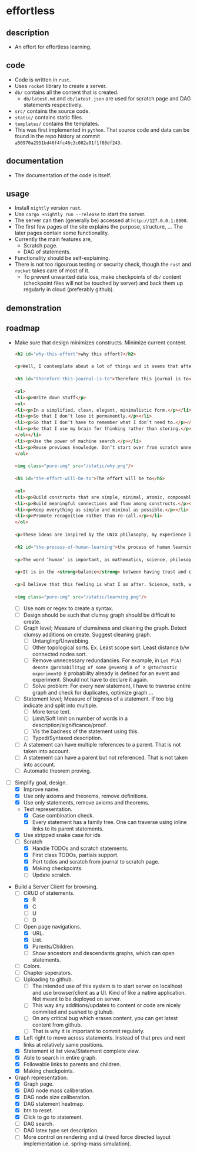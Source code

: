 # effortless

## description
- An effort for effortless learning.

## code
- Code is written in `rust`.
- Uses `rocket` library to create a server.
- `db/` contains all the content that is created.
    - `db/latest.md` and `db/latest.json` are used for scratch page and DAG statements respectively.
- `src/` contains the source code.
- `static/` contains static files.
- `templates/` contains the templates.
- This was first implemented in `python`. That source code and data can be found in the repo history at commit `a50970a2951bd46f4fc46c3c082a01f1f88df243`.

## documentation
- The documentation of the code is itself.

## usage
- Install `nightly` version `rust`.
- Use `cargo +nightly run --release` to start the server.
- The server can then (generally be) accessed at `http://127.0.0.1:8000`.
- The first few pages of the site explains the purpose, structure, ... The later pages contain some functionality.
- Currently the main features are,
    - Scratch page.
    - DAG of statements.
- Functionality should be self-explaining.
- There is not too rigourous testing or security check, though the `rust` and `rocket` takes care of most of it.
    - To prevent unwanted data loss, make checkpoints of `db/` content (checkpoint files will not be touched by server) and back them up regularly in cloud (preferably github).

## demonstration

## roadmap
- Make sure that design minimizes constructs. Minimize current content.
    ```html
    <h2 id="why-this-effort">why this effort?</h2>

    <p>Well, I contemplate about a lot of things and it seems that after a point I am not able to keep track of them. I forget some important conclusions, perspectives, schools of thought, jewels of wisdom and such things in various aspects that are fruits of a lot of effort, suffering and pain. And I often have to re-start my train of thought on them, which is tedious and demotivating after a point of time.</p>

    <h5 id="therefore-this-journal-is-to">Therefore this journal is to</h5>

    <ol>
    <li><p>Write down stuff</p>
    <ol>
    <li><p>In a simplified, clean, elegant, minimalistic form.</p></li>
    <li><p>So that I don’t lose it permanently.</p></li>
    <li><p>So that I don’t have to remember what I don’t need to.</p></li>
    <li><p>So that I use my brain for thinking rather than storing.</p></li>
    </ol></li>
    <li><p>Use the power of machine search.</p></li>
    <li><p>Reuse previous knowledge. Don’t start over from scratch unnecessarily.</p></li>
    </ol>

    <img class="pure-img" src="/static/why.png"/>

    <h5 id="the-effort-will-be-to">The effort will be to</h5>

    <ol>
    <li><p>Build constructs that are simple, minimal, atomic, composable and excel at one thing.</p></li>
    <li><p>Build meaningful connections and flow among constructs.</p></li>
    <li><p>Keep everything as simple and minimal as possible.</p></li>
    <li><p>Promote recognition rather than re-call.</p></li>
    </ol>

    <p>These ideas are inspired by the UNIX philosophy, my experience in programming and doing things in general.</p>

    <h2 id="the-process-of-human-learning">the process of human learning.</h2>

    <p>The word ‘human’ is important, as mathematics, science, philosophy etc... are after all, human made things and there is nothing ‘absolute’ or ‘exact’ about them. So, there is no reason to be serious or stuck up with anything (especially science). Beliefs lies at the heart of all human made things (even science and the mighty math). As beliefs are not unconditionally correct, nothing should be blindly accepted forever, rather everything better be constantly challenged. This does not mean that nothing should be trusted, that might be even worse.</p>

    <p>It is in the <strong>balance</strong> between having trust and challenging it simultaneously lies any <strong>conceivable learning</strong>. If the balance tips left it is called ‘arrogance’, else if it tips right it is called ‘insanity’. If the balance is right it produces a sense of happiness, fun and joy.</p>

    <p>I believe that this feeling is what I am after. Science, math, whatever are just classifications of work but the balance is the real deal. <strong>In fact, discovering joy through this balance is the spirit of life itself</strong>.</p>

    <img class="pure-img" src="/static/learning.png"/>
    ```
    - [ ] Use nom or regex to create a syntax.
    - [ ] Design should be such that clumsy graph should be difficult to create.
    - [ ] Graph level; Measure of clumsiness and cleaning the graph. Detect clumsy additions on create. Suggest cleaning graph.
        - [ ] Untangling/Unwebbing.
        - [ ] Other topological sorts. Ex. Least scope sort. Least distance b/w connected nodes sort.
        - [ ] Remove unnecessary redundancies. For example, in `Let P(A) denote @probability@ of some @event@ A of a @stochastic experiment@ E` probability already is defined for an event and experiment. Should not have to declare it again.
        - [ ] Solve problem: For every new statement, I have to traverse entire graph and check for duplicates, optimize graph ...
    - [ ] Statement level; Measure of bigness of a statement. If too big indicate and split into multiple.
        - [ ] More terse text.
        - [ ] Limit/Soft limit on number of words in a description/significance/proof.
        - [ ] Vis the badness of the statement using this.
        - [ ] Typed/Syntaxed description.
    - [ ] A statement can have multiple references to a parent. That is not taken into account.
    - [ ] A statement can have a parent but not referenced. That is not taken into account.
    - [ ] Automatic theorem proving.
- [ ] Simplify goal, design.
    - [x] Improve name.
    - [x] Use only axioms and theorems, remove definitions.
    - [x] Use only statements, remove axioms and theorems.
    - Text representation.
        - [x] Case combination check.
        - [x] Every statement has a family tree. One can traverse using inline links to its parent statements.
    - [x] Use stripped snake case for ids
    - [ ] Scratch
        - [x] Handle TODOs and scratch statements.
        - [x] First class TODOs, partials support.
        - [x] Port todos and scratch from journal to scratch page.
        - [x] Making checkpoints.
        - [ ] Update scratch.
- Build a Server Client for browsing.
    - [ ] CRUD of statements.
        - [x] R
        - [x] C
        - [ ] U
        - [ ] D
    - [ ] Open page navigations.
        - [x] URL.
        - [x] List.
        - [x] Parents/Children.
        - [ ] Show ancestors and descendants graphs, which can open statements.
    - [ ] Colors.
    - [ ] Chapter seperators.
    - [ ] Uploading to github.
        - [ ] The intended use of this system is to start server on localhost and use browser/client as a UI. Kind of like a native application. Not meant to be deployed on server.
        - [ ] This way any additions/updates to content or code are nicely commited and pushed to gituhub.
        - [ ] On any critical bug which erases content, you can get latest content from github.
        - [ ] That is why it is important to commit regularly.
    - [x] Left right to move across statements. Instead of that prev and next links at relatively same positions.
    - [x] Statement id list view/Statement complete view.
    - [x] Able to search in entire graph.
    - [x] Followable links to parents and children.
    - [x] Making checkpoints.
- Graph representation.
    - [x] Graph page.
    - [x] DAG node mass caliberation.
    - [x] DAG node size caliberation.
    - [x] DAG statement heatmap.
    - [x] btn to reset.
    - [x] Click to go to statement.
    - [ ] DAG search.
    - [ ] DAG latex type set description.
    - [ ] More control on rendering and ui (need force directed layout implementation i.e. spring-mass simulation).
